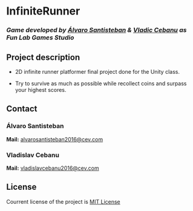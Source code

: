 # InfiniteRunner


### *Game developed by [Álvaro Santisteban](https://github.com/Montalx) & [Vladic Cebanu](https://github.com/kalyer) as Fun Lab Games Studio*  
      

## Project description

* 2D infinite runner platformer final project done for the Unity class.

* Try to survive as much as possible while recollect coins and surpass your highest scores.

## Contact

### **Álvaro Santisteban**  
**Mail:** alvarosantisteban2016@cev.com

### **Vladislav Cebanu**   
**Mail:** vladislavcebanu2016@cev.com


## License  

Courrent license of the project is [MIT License](https://github.com/Raist3D/PlatformGame/wiki/License) 

